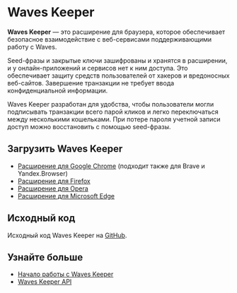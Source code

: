 # Waves Keeper

**Waves Keeper** — это расширение для браузера, которое обеспечивает безопасное взаимодействие с веб-сервисами поддерживающими работу с Waves.

Seed-фразы и закрытые ключи зашифрованы и хранятся в расширении, и у онлайн-приложений и сервисов нет к ним доступа. Это обеспечивает защиту средств пользователей от хакеров и вредоносных веб-сайтов. Завершение транзакции не требует ввода конфиденциальной информации.

Waves Keeper разработан для удобства, чтобы пользователи могли подписывать транзакции всего парой кликов и легко переключаться между несколькими кошельками. При потере пароля учетной записи доступ можно восстановить с помощью seed-фразы.

## Загрузить Waves Keeper

* [Расширение для Google Chrome](https://chrome.google.com/webstore/detail/waves-keeper/lpilbniiabackdjcionkobglmddfbcjo) (подходит также для Brave и Yandex.Browser)
* [Расширение для Firefox](https://addons.mozilla.org/en-US/firefox/addon/waves-keeper/)
* [Расширение для Opera](https://addons.opera.com/en/extensions/details/waves-keeper/)
* [Расширение для Microsoft Edge](https://www.microsoft.com/en-us/p/waves-keeper/9npz1hrq32nt?activetab=pivot:overviewtab)

## Исходный код

Исходный код Waves Keeper на [GitHub](https://github.com/wavesplatform/waveskeeper).

## Узнайте больше

* [Начало работы с Waves Keeper](/ru/ecosystem/waves-keeper/getting-started-with-keeper)
* [Waves Keeper API](/ru/ecosystem/waves-keeper/waves-keeper-api)
